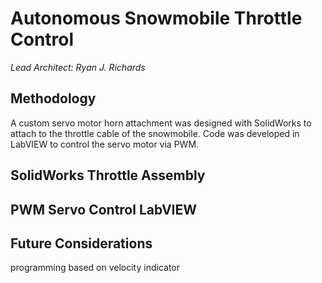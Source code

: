 # Autonomous Snowmobile Throttle Control #
*Lead Architect: Ryan J. Richards*

## Methodology ##

A custom servo motor horn attachment was designed with SolidWorks to attach to the throttle cable of the snowmobile. Code was developed in LabVIEW to control the servo motor via PWM.



## SolidWorks Throttle Assembly ##





## PWM Servo Control LabVIEW ##






## Future Considerations ##

programming based on velocity indicator

